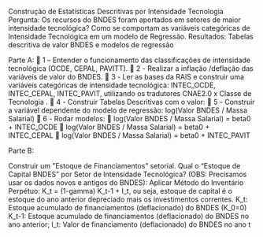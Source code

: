 Construção de Estatísticas Descritivas por Intensidade Tecnologia
Pergunta: Os recursos do BNDES foram aportados em setores de maior intensidade tecnológica? Como se comportam as variáveis categóricas de Intensidade Tecnológica em um modelo de Regressão.
Resultados: Tabelas descritiva de valor BNDES e modelos de regressão 

Parte A:
	1 – Entender o funcionamento das classificações de intensidade tecnológica (OCDE, CEPAL, PAVITT). 
	2 - Realizar a inflação /deflação das variáveis de valor do BNDES.
	3 - Ler as bases da RAIS e construir uma variáveis categóricas de intensidade tecnológica: INTEC_OCDE, INTEC_CEPAL, INTEC_PAVIT, utilizando os tradutores CNAE2.0 x Classe de Tecnologia .
	4 - Construir Tabelas Descritivas com o valor: 
	5 - Construir a variável dependente do modelo de regressão: log(Valor BNDES / Massa Salarial)
	6 - Rodar modelos: 
	log(Valor BNDES / Massa Salarial) = beta0 + INTEC_OCDE
	log(Valor BNDES / Massa Salarial) = beta0 + INTEC_CEPAL
	log(Valor BNDES / Massa Salarial) = beta0 + INTEC_PAVIT

Parte B:

Construir um ”Estoque de Financiamentos” setorial.
Qual o “Estoque de Capital BNDES” por Setor de Intensidade Tecnológica? (OBS: Precisamos usar os dados novos e antigos do BNDES):
Aplicar Método do Inventário Perpétuo: K_t = (1-gamma) K_t-1 + I_t, ou seja, estoque de capital é o estoque do ano anterior depreciado mais os investimentos correntes. 
K_t:    Estoque acumulado de financiamentos (deflacionado) do BNDES (K_0=0)
K_t-1: Estoque acumulado de financiamentos (deflacionado) do BNDES no ano anterior;
I_t: Valor de financiamento (deflacionado) do BNDES no ano t
